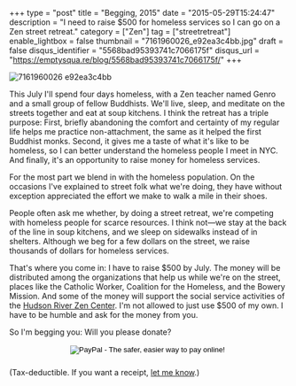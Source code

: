 +++
type = "post"
title = "Begging, 2015"
date = "2015-05-29T15:24:47"
description = "I need to raise $500 for homeless services so I can go on a Zen street retreat."
category = ["Zen"]
tag = ["streetretreat"]
enable_lightbox = false
thumbnail = "7161960026_e92ea3c4bb.jpg"
draft = false
disqus_identifier = "5568bad95393741c7066175f"
disqus_url = "https://emptysqua.re/blog/5568bad95393741c7066175f/"
+++

<p><img style="display:block; margin-left:auto; margin-right:auto;" src="7161960026_e92ea3c4bb.jpg" alt="7161960026 e92ea3c4bb" title="7161960026_e92ea3c4bb.jpg" border="0"   /></p>
<p>This July I'll spend four days homeless, with a Zen teacher named Genro and a small group of fellow Buddhists. We'll live, sleep, and meditate on the streets together and eat at soup kitchens. I think the retreat has a triple purpose: First, briefly abandoning the comfort and certainty of my regular life helps me practice non-attachment, the same as it helped the first Buddhist monks. Second, it gives me a taste of what it's like to be homeless, so I can better understand the homeless people I meet in NYC. And finally, it's an opportunity to raise money for homeless services.</p>
<p>For the most part we blend in with the homeless population. On the occasions I've explained to street folk what we're doing, they have without exception appreciated the effort we make to walk a mile in their shoes.</p>
<p>People often ask me whether, by doing a street retreat, we're competing with homeless people for scarce resources. I think not&mdash;we stay at the back of the line in soup kitchens, and we sleep on sidewalks instead of in shelters. Although we beg for a few dollars on the street, we raise thousands of dollars for homeless services.</p>
<p>That's where you come in: I have to raise $500 by July. The money will be distributed among the organizations that help us while we're on the street, places like the Catholic Worker, Coalition for the Homeless, and the Bowery Mission. And some of the money will support the social service activities of the <a href="http://hudsonriverzencenter.org/">Hudson River Zen Center</a>. I'm not allowed to just use $500 of my own. I have to be humble and ask for the money from you.</p>
<p>So I'm begging you: Will you please donate?</p>
<div style="text-align:center">
<form action="https://www.paypal.com/cgi-bin/webscr" method="post" target="_top" style="display: inline-block; margin-left: auto; margin-right: auto; margin-bottom: 10px">
<input type="hidden" name="cmd" value="_s-xclick">
<input type="hidden" name="hosted_button_id" value="73E4KKFX8C2A8">
<input type="image" src="https://www.paypalobjects.com/en_US/i/btn/btn_donate_LG.gif" border="0" name="submit" alt="PayPal - The safer, easier way to pay online!">
<img alt="" border="0" src="https://www.paypalobjects.com/en_US/i/scr/pixel.gif" width="1" height="1">
</form>
</div>

<p>(Tax-deductible. If you want a receipt, <a href="mailto:jesse@emptysquare.net">let me know</a>.)</p>
